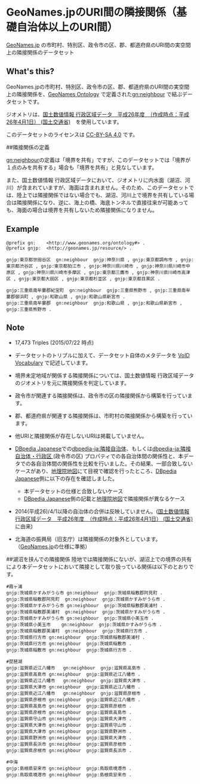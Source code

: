 # GeoNames.jpのURI間の隣接関係（基礎自治体以上のURI間）

[GeoNames.jp](http://geonames.jp/) の市町村、特別区、政令市の区、郡、都道府県のURI間の実空間上の隣接関係のデータセット


## What's this?
GeoNames.jpの市町村、特別区、政令市の区、郡、都道府県のURI間の実空間上の隣接関係を、[GeoNames Ontology](http://www.geonames.org/ontology/documentation.html) で定義された[gn:neighbour](http://www.geonames.org/ontology#neighbour) で結ぶデータセットです。

ジオメトリは、[国土数値情報 行政区域データ　平成26年度　（作成時点：平成26年4月1日） (国土交通省)](http://nlftp.mlit.go.jp/ksj/gml/datalist/KsjTmplt-N03.html)　を使用しています。


このデータセットのライセンスは [CC-BY-SA 4.0](http://creativecommons.org/licenses/by-sa/4.0/)  です。


##隣接関係の定義

[gn:neighbour](http://www.geonames.org/ontology#neighbour)の定義は「境界を共有」ですが、このデータセットでは「境界が１点のみを共有する」場合も「境界を共有」と見なしています。

また、国土数値情報 行政区域データにおいて、ジオメトリに内水面（湖沼、河川）が含まれていますが、海面は含まれません。そのため、このデータセットでは、陸上では隣接関係ではない場合でも、湖沼、河川上で境界を共有している場合は隣接関係になり、逆に、海上の橋、海底トンネルで直接往来が可能あっても、海面の場合は境界を共有しないため隣接関係になりません。

## Example

	@prefix gn:    <http://www.geonames.org/ontology#> .
	@prefix gnjp:  <http://geonames.jp/resource/> .

	gnjp:東京都世田谷区  gn:neighbour  gnjp:神奈川県 , gnjp:東京都調布市 , gnjp:東京都渋谷区 , gnjp:東京都狛江市 , gnjp:神奈川県川崎市 , gnjp:神奈川県川崎市中原区 , gnjp:神奈川県川崎市多摩区 , gnjp:東京都三鷹市 , gnjp:神奈川県川崎市高津区 , gnjp:東京都大田区 , gnjp:東京都杉並区 , gnjp:東京都目黒区 .

	gnjp:三重県南牟婁郡紀宝町  gn:neighbour  gnjp:三重県熊野市 , gnjp:三重県南牟婁郡御浜町 , gnjp:和歌山県 , gnjp:和歌山県新宮市 .
	gnjp:三重県南牟婁郡  gn:neighbour  gnjp:和歌山県 , gnjp:和歌山県新宮市 , gnjp:三重県熊野市 .



## Note
* 17,473 Triples (2015/07/22 時点)
* データセットのトリプルに加えて、データセット自体のメタデータを [VoID Vocabulary](http://www.w3.org/TR/void/) で記述しています。
* 境界未定地域が関係する隣接関係については、国土数値情報 行政区域データのジオメトリを元に隣接関係を判定しています。
* 政令市が関連する隣接関係は、政令市の区の隣接関係から構築を行っています。
* 郡、都道府県が関連する隣接関係は、市町村の隣接関係から構築を行っています。
* 他URIと隣接関係が存在しないURIは掲載していません。

* [DBpedia Japanese](http://ja.dbpedia.org/)での[dbpedia-ja:隣接自治体](http://ja.dbpedia.org/property/%E9%9A%A3%E6%8E%A5%E8%87%AA%E6%B2%BB%E4%BD%93)、もしくは[dbpedia-ja:隣接自治体・行政区 ](http://ja.dbpedia.org/property/%E9%9A%A3%E6%8E%A5%E8%87%AA%E6%B2%BB%E4%BD%93%E3%83%BB%E8%A1%8C%E6%94%BF%E5%8C%BA) (政令市の区) プロパティでの各自治体間の関係性と、本データでの各自治体間の関係性を比較を行いました。その結果、一部合致しないケースがあり、[地理院地図](http://maps.gsi.go.jp/)にて目視で確認を行ったところ、[DBpedia Japanese](http://ja.dbpedia.org/)側に以下の存在を確認しました。
	* 本データセットの仕様と合致しないケース
	* [DBpedia Japanese](http://ja.dbpedia.org/)側の記載と[地理院地図](http://maps.gsi.go.jp/)で隣接関係が異なるケース

* 2014(平成26)/4/1以降の自治体の合併は反映していません。([国土数値情報 行政区域データ　平成26年度　（作成時点：平成26年4月1日） (国土交通省)](http://nlftp.mlit.go.jp/ksj/gml/datalist/KsjTmplt-N03.html)　に由来)
* 北海道の振興局（旧支庁）は隣接関係の対象外としています。（[GeoNames.jp](http://geonames.jp/)の仕様に準拠）



##湖沼を挟んでの隣接関係
陸地では隣接関係にないが、湖沼上での境界の共有により本データセットにおいて隣接として取り扱っている関係は以下のとおりです。


	#霞ヶ浦
	gnjp:茨城県かすみがうら市	gn:neighbour  gnjp:茨城県稲敷郡阿見町 .
	gnjp:茨城県稲敷郡阿見町	gn:neighbour  gnjp:茨城県かすみがうら市 .
	gnjp:茨城県かすみがうら市	gn:neighbour  gnjp:茨城県稲敷郡美浦村 .
	gnjp:茨城県稲敷郡美浦村	gn:neighbour  gnjp:茨城県かすみがうら市 .
	gnjp:茨城県かすみがうら市	gn:neighbour  gnjp:茨城県小美玉市 .
	gnjp:茨城県小美玉市	gn:neighbour  gnjp:茨城県かすみがうら市 .
	gnjp:茨城県稲敷郡美浦村	gn:neighbour  gnjp:茨城県行方市 .
	gnjp:茨城県行方市	gn:neighbour  gnjp:茨城県稲敷郡美浦村 .
	gnjp:茨城県行方市	gn:neighbour  gnjp:茨城県稲敷市 .
	gnjp:茨城県稲敷市	gn:neighbour  gnjp:茨城県行方市 .
	
	#琵琶湖
	gnjp:滋賀県近江八幡市	gn:neighbour  gnjp:滋賀県高島市 .
	gnjp:滋賀県高島市	gn:neighbour  gnjp:滋賀県近江八幡市 .
	gnjp:滋賀県近江八幡市	gn:neighbour  gnjp:滋賀県大津市 .
	gnjp:滋賀県大津市	gn:neighbour  gnjp:滋賀県近江八幡市 .
	gnjp:滋賀県近江八幡市	gn:neighbour  gnjp:滋賀県彦根市 .
	gnjp:滋賀県彦根市	gn:neighbour  gnjp:滋賀県近江八幡市 .
	gnjp:滋賀県高島市	gn:neighbour  gnjp:滋賀県彦根市 .
	gnjp:滋賀県彦根市	gn:neighbour  gnjp:滋賀県高島市 .
	gnjp:滋賀県守山市	gn:neighbour  gnjp:滋賀県大津市 .
	gnjp:滋賀県大津市	gn:neighbour  gnjp:滋賀県守山市 .
	gnjp:滋賀県大津市	gn:neighbour  gnjp:滋賀県野洲市 .
	gnjp:滋賀県野洲市	gn:neighbour  gnjp:滋賀県大津市 .
	gnjp:滋賀県長浜市	gn:neighbour  gnjp:滋賀県彦根市 .
	gnjp:滋賀県彦根市	gn:neighbour  gnjp:滋賀県長浜市 .
	
	#中海	
	gnjp:島根県安来市	gn:neighbour  gnjp:鳥取県境港市 .
	gnjp:鳥取県境港市	gn:neighbour  gnjp:島根県安来市 .
